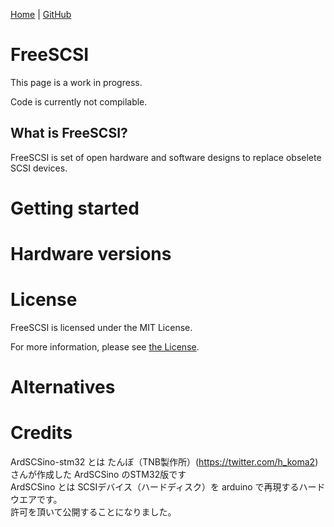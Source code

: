 [Home](https://freescsi.com) | [GitHub](https://github.com/rezafouladian/FreeSCSI/)

# FreeSCSI

This page is a work in progress.

Code is currently not compilable.

## What is FreeSCSI?

FreeSCSI is set of open hardware and software designs to replace obselete SCSI devices.

# Getting started

# Hardware versions

# License

FreeSCSI is licensed under the MIT License.

For more information, please see [the License](https://raw.githubusercontent.com/rezafouladian/FreeSCSI/master/LICENSE).

# Alternatives

# Credits

ArdSCSino-stm32 とは たんぼ（TNB製作所）(https://twitter.com/h_koma2) さんが作成した ArdSCSino のSTM32版です<br>
ArdSCSino とは SCSIデバイス（ハードディスク）を arduino で再現するハードウエアです。<br>
許可を頂いて公開することになりました。<br>